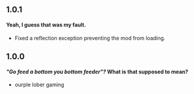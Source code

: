 ## 1.0.1
#### Yeah, I guess that was my fault.
* Fixed a reflection exception preventing the mod from loading.

## 1.0.0
#### *"Go feed a bottom you bottom feeder"?* What is that supposed to mean?
* ourple lober gaming
